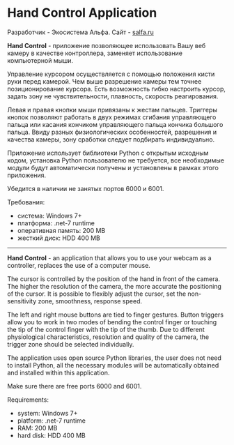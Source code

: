 # Hand Control Application

Разработчик  - Экосистема Альфа.
Сайт - [salfa.ru](https://salfa.ru/)

**Hand Control** - приложение позволяющее использовать Вашу веб камеру в качестве контроллера, заменяет использование компьютерной мыши. 

Управление курсором осуществляется с помощью положения кисти руки перед камерой. Чем выше разрешение камеры тем точнее позиционирование курсора. Есть возможность гибко настроить курсор, задать зону не чувствительности, плавность, скорость реагирования.  

Левая и правая кнопки мыши привязаны к жестам пальцев. Триггеры кнопок позволяют работать в двух режимах сгибания управляющего пальца или касания кончиком управляющего пальца кончика большого пальца. Ввиду разных физиологических особенностей, разрешения и качества камеры, зону сработки следует подбирать индивидуально. 

Приложение использует библиотеки Python с открытым исходным кодом, установка Python пользователю не требуется, все необходимые модули будут автоматически получены и установлены в рамках этого приложения.

Убедится в наличии не занятых портов 6000 и 6001. 


Требования:
- система: Windows 7+
- платформа: .net-7 runtime
- оперативная память: 200 MB
- жесткий диск: HDD 400 MB

----

**Hand Control** - an application that allows you to use your webcam as a controller, replaces the use of a computer mouse.

The cursor is controlled by the position of the hand in front of the camera. The higher the resolution of the camera, the more accurate the positioning of the cursor. It is possible to flexibly adjust the cursor, set the non-sensitivity zone, smoothness, response speed.

The left and right mouse buttons are tied to finger gestures. Button triggers allow you to work in two modes of bending the control finger or touching the tip of the control finger with the tip of the thumb. Due to different physiological characteristics, resolution and quality of the camera, the trigger zone should be selected individually.

The application uses open source Python libraries, the user does not need to install Python, all the necessary modules will be automatically obtained and installed within this application.

Make sure there are free ports 6000 and 6001.


Requirements:
- system: Windows 7+
- platform: .net-7 runtime
- RAM: 200 MB
- hard disk: HDD 400 MB
